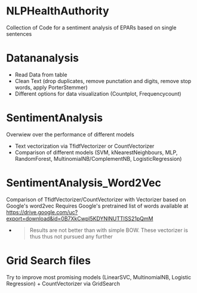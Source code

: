 # NLPHealthAuthority
Collection of Code for a sentiment analysis of EPARs based on single sentences

# Datananalysis
- Read Data from table
- Clean Text (drop duplicates, remove punctation and digits, remove stop words, apply PorterStemmer)
- Different options for data visualization (Countplot, Frequencycount)

# SentimentAnalysis
Overwiew over the performance of different models
- Text vectorization via TfidfVectorizer or CountVectorizer
- Comparison of different models (SVM, kNearestNeighbours, MLP, RandomForest, MultinomialNB/ComplementNB, LogisticRegression)

# SentimentAnalysis_Word2Vec
Comparison of TfidfVectorizer/CountVectorizer with Vectorizer based on Google's word2vec
Requires Google's pretrained list of words available at https://drive.google.com/uc?export=download&id=0B7XkCwpI5KDYNlNUTTlSS21pQmM
- > Results are not better than with simple BOW. These vectorizer is thus thus not pursued any further 

# Grid Search files
Try to improve most promising models (LinearSVC, MultinomialNB, Logistic Regression) + CountVectorizer via GridSearch

